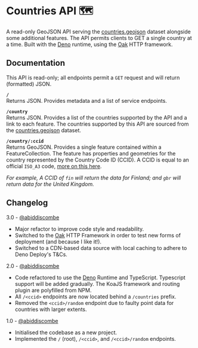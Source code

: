 # Countries API 🗺️

A read-only GeoJSON API serving the
[countries.geojson](https://github.com/datasets/geo-countries) dataset alongside
some additional features. The API permits clients to GET a single country at a
time. Built with the [Deno](https://deno.com/runtime) runtime, using the
[Oak](https://oakserver.github.io/oak/) HTTP framework.

## Documentation

This API is read-only; all endpoints permit a `GET` request and will return
(formatted) JSON.

**`/`**\
Returns JSON. Provides metadata and a list of service endpoints.

**`/country`**\
Returns JSON. Provides a list of the countries supported by the API and a link
to each feature. The countries supported by this API are sourced from the
[countries.geojson](https://github.com/datasets/geo-countries) dataset.

**`/country/:ccid`**\
Returns GeoJSON. Provides a single feature contained within a FeatureCollection.
The feature has properties and geometries for the country represented by the
Country Code ID (CCID). A CCID is equal to an official `ISO_A3` code,
[more on this here](https://en.wikipedia.org/wiki/ISO_3166-1_alpha-3).

_For example, A CCID of `fin` will return the data for Finland; and `gbr` will
return data for the United Kingdom._

## Changelog

3.0 - [@abiddiscombe](https://github.com/abiddiscombe)

- Major refactor to improve code style and readability.
- Switched to the [Oak](https://oakserver.github.io/oak/) HTTP Framework in
  order to test new forms of deployment (and because I like it!).
- Switched to a CDN-based data source with local caching to adhere to Deno Deploy's T&Cs.

2.0 - [@abiddiscombe](https://github.com/abiddiscombe)

- Code refactored to use the [Deno](https://deno.com/runtime) Runtime and
  TypeScript. Typescript support will be added gradually. The KoaJS framework
  and routing plugin are polyfilled from NPM.
- All `/<ccid>` endpoints are now located behind a `/countries` prefix.
- Removed the `<ccid>/random` endpoint due to faulty point data for countries
  with larger extents.

1.0 - [@abiddiscombe](https://github.com/abiddiscombe)

- Initialised the codebase as a new project.
- Implemented the `/` (root), `/<ccid>`, and `/<ccid>/random` endpoints.
